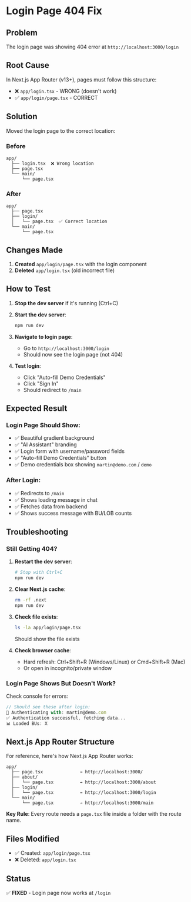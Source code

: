 # Login Page 404 Fix

## Problem
The login page was showing 404 error at `http://localhost:3000/login`

## Root Cause
In Next.js App Router (v13+), pages must follow this structure:
- ❌ `app/login.tsx` - WRONG (doesn't work)
- ✅ `app/login/page.tsx` - CORRECT

## Solution
Moved the login page to the correct location:

### Before
```
app/
  ├── login.tsx  ❌ Wrong location
  ├── page.tsx
  └── main/
      └── page.tsx
```

### After
```
app/
  ├── page.tsx
  ├── login/
  │   └── page.tsx  ✅ Correct location
  └── main/
      └── page.tsx
```

## Changes Made

1. **Created** `app/login/page.tsx` with the login component
2. **Deleted** `app/login.tsx` (old incorrect file)

## How to Test

1. **Stop the dev server** if it's running (Ctrl+C)

2. **Start the dev server**:
   ```bash
   npm run dev
   ```

3. **Navigate to login page**:
   - Go to `http://localhost:3000/login`
   - Should now see the login page (not 404)

4. **Test login**:
   - Click "Auto-fill Demo Credentials"
   - Click "Sign In"
   - Should redirect to `/main`

## Expected Result

### Login Page Should Show:
- ✅ Beautiful gradient background
- ✅ "AI Assistant" branding
- ✅ Login form with username/password fields
- ✅ "Auto-fill Demo Credentials" button
- ✅ Demo credentials box showing `martin@demo.com` / `demo`

### After Login:
- ✅ Redirects to `/main`
- ✅ Shows loading message in chat
- ✅ Fetches data from backend
- ✅ Shows success message with BU/LOB counts

## Troubleshooting

### Still Getting 404?

1. **Restart the dev server**:
   ```bash
   # Stop with Ctrl+C
   npm run dev
   ```

2. **Clear Next.js cache**:
   ```bash
   rm -rf .next
   npm run dev
   ```

3. **Check file exists**:
   ```bash
   ls -la app/login/page.tsx
   ```
   Should show the file exists

4. **Check browser cache**:
   - Hard refresh: Ctrl+Shift+R (Windows/Linux) or Cmd+Shift+R (Mac)
   - Or open in incognito/private window

### Login Page Shows But Doesn't Work?

Check console for errors:
```javascript
// Should see these after login:
🔐 Authenticating with: martin@demo.com
✅ Authentication successful, fetching data...
📊 Loaded BUs: X
```

## Next.js App Router Structure

For reference, here's how Next.js App Router works:

```
app/
  ├── page.tsx              → http://localhost:3000/
  ├── about/
  │   └── page.tsx          → http://localhost:3000/about
  ├── login/
  │   └── page.tsx          → http://localhost:3000/login
  └── main/
      └── page.tsx          → http://localhost:3000/main
```

**Key Rule**: Every route needs a `page.tsx` file inside a folder with the route name.

## Files Modified

- ✅ Created: `app/login/page.tsx`
- ❌ Deleted: `app/login.tsx`

## Status

✅ **FIXED** - Login page now works at `/login`
